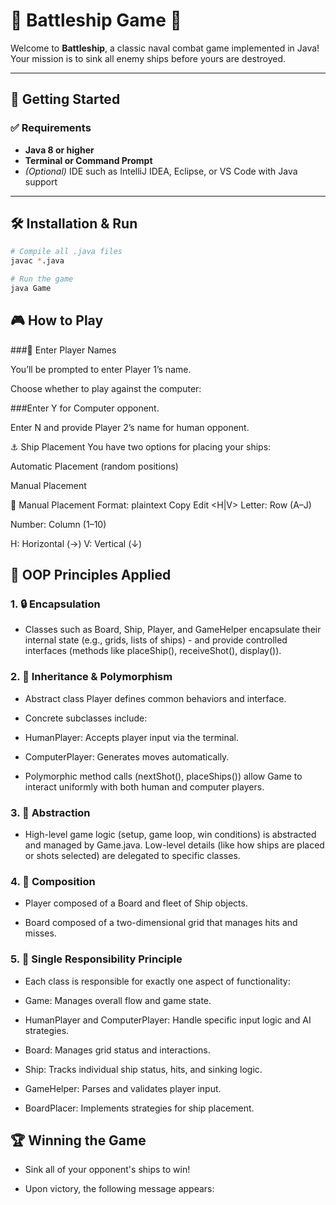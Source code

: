 # 🚢 Battleship Game 🎉

Welcome to **Battleship**, a classic naval combat game implemented in Java! Your mission is to sink all enemy ships before yours are destroyed.

---

## 🚀 Getting Started

### ✅ Requirements

- **Java 8 or higher**
- **Terminal or Command Prompt**
- _(Optional)_ IDE such as IntelliJ IDEA, Eclipse, or VS Code with Java support

---

## 🛠 Installation & Run

```bash
# Compile all .java files
javac *.java

# Run the game
java Game
```

## 🎮 How to Play

###📝 Enter Player Names

You’ll be prompted to enter Player 1’s name.

Choose whether to play against the computer:

###Enter Y for Computer opponent.

Enter N and provide Player 2’s name for human opponent.

⚓ Ship Placement
You have two options for placing your ships:

Automatic Placement (random positions)

Manual Placement

📍 Manual Placement Format:
plaintext
Copy
Edit
<Letter><Number> <H|V>
Letter: Row (A–J)

Number: Column (1–10)

H: Horizontal (→)
V: Vertical (↓)

## 🧩 OOP Principles Applied

### 1. 🔒 Encapsulation

- Classes such as Board, Ship, Player, and GameHelper encapsulate their internal state (e.g., grids, lists of ships) - and provide controlled interfaces (methods like placeShip(), receiveShot(), display()).

### 2. 🔄 Inheritance & Polymorphism

- Abstract class Player defines common behaviors and interface.

- Concrete subclasses include:

- HumanPlayer: Accepts player input via the terminal.

- ComputerPlayer: Generates moves automatically.

- Polymorphic method calls (nextShot(), placeShips()) allow Game to interact uniformly with both human and computer players.

### 3. 🎯 Abstraction

- High-level game logic (setup, game loop, win conditions) is abstracted and managed by Game.java. Low-level details (like how ships are placed or shots selected) are delegated to specific classes.

### 4. 🧱 Composition

- Player composed of a Board and fleet of Ship objects.

- Board composed of a two-dimensional grid that manages hits and misses.

### 5. 📌 Single Responsibility Principle

- Each class is responsible for exactly one aspect of functionality:

- Game: Manages overall flow and game state.

- HumanPlayer and ComputerPlayer: Handle specific input logic and AI strategies.

- Board: Manages grid status and interactions.

- Ship: Tracks individual ship status, hits, and sinking logic.

- GameHelper: Parses and validates player input.

- BoardPlacer: Implements strategies for ship placement.

## 🏆 Winning the Game

- Sink all of your opponent's ships to win!

- Upon victory, the following message appears:
